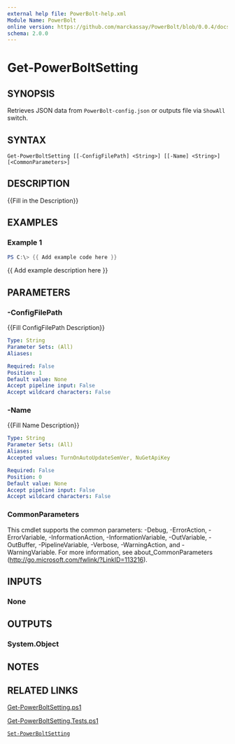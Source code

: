 ```yaml
---
external help file: PowerBolt-help.xml
Module Name: PowerBolt
online version: https://github.com/marckassay/PowerBolt/blob/0.0.4/docs/Get-PowerBoltSetting.md
schema: 2.0.0
---
```


# Get-PowerBoltSetting

## SYNOPSIS
Retrieves JSON data from `PowerBolt-config.json` or outputs file via `ShowAll` switch.

## SYNTAX

```
Get-PowerBoltSetting [[-ConfigFilePath] <String>] [[-Name] <String>] [<CommonParameters>]
```

## DESCRIPTION
{{Fill in the Description}}

## EXAMPLES

### Example 1
```powershell
PS C:\> {{ Add example code here }}
```

{{ Add example description here }}

## PARAMETERS

### -ConfigFilePath
{{Fill ConfigFilePath Description}}

```yaml
Type: String
Parameter Sets: (All)
Aliases:

Required: False
Position: 1
Default value: None
Accept pipeline input: False
Accept wildcard characters: False
```

### -Name
{{Fill Name Description}}

```yaml
Type: String
Parameter Sets: (All)
Aliases:
Accepted values: TurnOnAutoUpdateSemVer, NuGetApiKey

Required: False
Position: 0
Default value: None
Accept pipeline input: False
Accept wildcard characters: False
```

### CommonParameters
This cmdlet supports the common parameters: -Debug, -ErrorAction, -ErrorVariable, -InformationAction, -InformationVariable, -OutVariable, -OutBuffer, -PipelineVariable, -Verbose, -WarningAction, and -WarningVariable. For more information, see about_CommonParameters (http://go.microsoft.com/fwlink/?LinkID=113216).

## INPUTS

### None

## OUTPUTS

### System.Object

## NOTES

## RELATED LINKS

[Get-PowerBoltSetting.ps1](https://github.com/marckassay/PowerBolt/blob/0.0.4/src/settings/Get-PowerBoltSetting.ps1)

[Get-PowerBoltSetting.Tests.ps1](https://github.com/marckassay/PowerBolt/blob/0.0.4/test/settings/Get-PowerBoltSetting.Tests.ps1)

[`Set-PowerBoltSetting`](https://github.com/marckassay/PowerBolt/blob/0.0.4/docs/Set-PowerBoltSetting.md)
